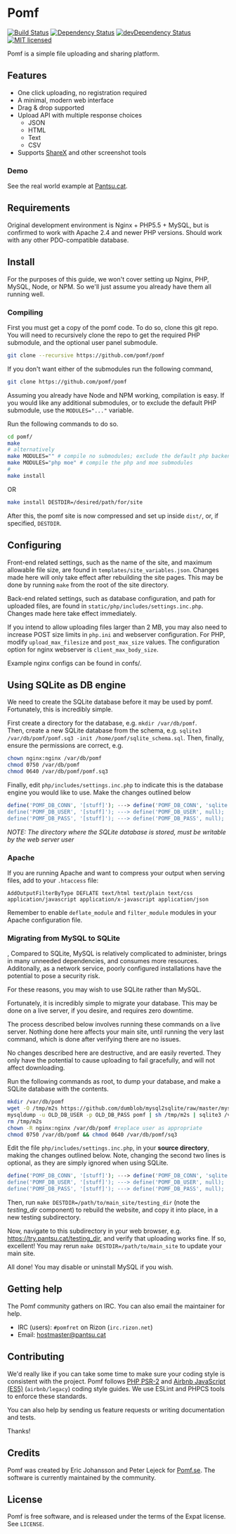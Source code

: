 # Pomf
[![Build
Status](https://travis-ci.org/pomf/pomf.svg?branch=master)](https://travis-ci.org/pomf/pomf)
[![Dependency
Status](https://david-dm.org/pomf/pomf.svg)](https://david-dm.org/pomf/pomf)
[![devDependency
Status](https://david-dm.org/pomf/pomf/dev-status.svg)](https://david-dm.org/pomf/pomf#info=devDependencies)
[![MIT
licensed](https://img.shields.io/badge/license-MIT-blue.svg)](https://raw.githubusercontent.com/pomf/pomf/master/LICENSE)

Pomf is a simple file uploading and sharing platform.

## Features

- One click uploading, no registration required
- A minimal, modern web interface
- Drag & drop supported
- Upload API with multiple response choices
  - JSON
  - HTML
  - Text
  - CSV
- Supports [ShareX](https://getsharex.com/) and other screenshot tools

### Demo

See the real world example at [Pantsu.cat](https://pantsu.cat/).

## Requirements

Original development environment is Nginx + PHP5.5 + MySQL, but is confirmed to
work with Apache 2.4 and newer PHP versions. Should work with any other
PDO-compatible database.

## Install

For the purposes of this guide, we won't cover setting up Nginx, PHP, MySQL,
Node, or NPM. So we'll just assume you already have them all running well.

### Compiling

First you must get a copy of the pomf code.  To do so, clone this git repo.
You will need to recursively clone the repo to get the required PHP submodule,
and the optional user panel submodule.
```bash
git clone --recursive https://github.com/pomf/pomf
```
If you don't want either of the submodules run the following command,
```bash
git clone https://github.com/pomf/pomf
```

Assuming you already have Node and NPM working, compilation is easy. If you would like any additional submodules, or to exclude the default PHP submodule, use the `MODULES="..."` variable.

Run the following commands to do so.
```bash
cd pomf/
make
# alternatively
make MODULES="" # compile no submodules; exclude the default php backend module
make MODULES="php moe" # compile the php and moe submodules
#
make install
```
OR
```bash
make install DESTDIR=/desired/path/for/site
```
After this, the pomf site is now compressed and set up inside `dist/`, or, if specified, `DESTDIR`.

## Configuring

Front-end related settings, such as the name of the site, and maximum allowable
file size, are found in `templates/site_variables.json`.  Changes made here will
only take effect after rebuilding the site pages.  This may be done by running
`make` from the root of the site directory.

Back-end related settings, such as database configuration, and path for uploaded files, are found in `static/php/includes/settings.inc.php`.  Changes made here take effect immediately.

If you intend to allow uploading files larger than 2 MB, you may also need to
increase POST size limits in `php.ini` and webserver configuration. For PHP,
modify `upload_max_filesize` and `post_max_size` values. The configuration
option for nginx webserver is `client_max_body_size`.

Example nginx configs can be found in confs/.

## Using SQLite as DB engine

We need to create the SQLite database before it may be used by pomf.
Fortunately, this is incredibly simple.  

First create a directory for the database, e.g. `mkdir /var/db/pomf`.  
Then, create a new SQLite database from the schema, e.g. `sqlite3 /var/db/pomf/pomf.sq3 -init /home/pomf/sqlite_schema.sql`.
Then, finally, ensure the permissions are correct, e.g.
```bash
chown nginx:nginx /var/db/pomf
chmod 0750 /var/db/pomf
chmod 0640 /var/db/pomf/pomf.sq3
```

Finally, edit `php/includes/settings.inc.php` to indicate this is the database engine you would like to use.  Make the changes outlined below
```php
define('POMF_DB_CONN', '[stuff]'); ---> define('POMF_DB_CONN', 'sqlite:/var/db/pomf/pomf.sq3');`
define('POMF_DB_USER', '[stuff]'); ---> define('POMF_DB_USER', null);
define('POMF_DB_PASS', '[stuff]'); ---> define('POMF_DB_PASS', null);
```

*NOTE: The directory where the SQLite database is stored, must be writable by the web server user*

### Apache

If you are running Apache and want to compress your output when serving files,
add to your `.htaccess` file:

    AddOutputFilterByType DEFLATE text/html text/plain text/css application/javascript application/x-javascript application/json

Remember to enable `deflate_module` and `filter_module` modules in your Apache
configuration file.

### Migrating from MySQL to SQLite
 ,
Compared to SQLite, MySQL is relatively complicated to administer, brings in many unneeded dependencies, and consumes more resources.  Additonally, as a network service, poorly configured installations have the potential
to pose a security risk.

For these reasons, you may wish to use SQLite rather than MySQL.

Fortunately, it is incredibly simple to migrate your database.  This may be done on a live server, if you desire, and requires zero downtime.

The process described below involves running these commands on a live server.  Nothing done here affects your main site, until running the very last command, which is done after verifying there are no issues.  

No changes described here are destructive, and are easily reverted.  They only have the potential to cause uploading to fail gracefully, and will not affect downloading.

Run the following commands as root, to dump your database, and make a SQLite database with the contents.  
```bash
mkdir /var/db/pomf
wget -O /tmp/m2s https://github.com/dumblob/mysql2sqlite/raw/master/mysql2sqlite.sh
mysqldump -u OLD_DB_USER -p OLD_DB_PASS pomf | sh /tmp/m2s | sqlite3 /var/db/pomf/sq3
rm /tmp/m2s
chown -R nginx:nginx /var/db/pomf #replace user as appropriate
chmod 0750 /var/db/pomf && chmod 0640 /var/db/pomf/sq3
```
Edit the file `php/includes/settings.inc.php`, in your **source directory**, making the changes outlined below.  Note, changing the second two lines is optional, as they are simply ignored when using SQLite.
```php
define('POMF_DB_CONN', '[stuff]'); ---> define('POMF_DB_CONN', 'sqlite:/var/db/pomf/pomf.sq3');`
define('POMF_DB_USER', '[stuff]'); ---> define('POMF_DB_USER', null);
define('POMF_DB_PASS', '[stuff]'); ---> define('POMF_DB_PASS', null);
```
Then, run `make DESTDIR=/path/to/main_site/testing_dir` (note the *testing_dir* component) to rebuild the website, and copy it into place, in a new testing subdirectory.

Now, navigate to this subdirectory in your web browser, e.g. https://try.pantsu.cat/testing_dir, and verify that uploading works fine.  If so, excellent!  You may rerun `make DESTDIR=/path/to/main_site` to update your main site.

All done! You may disable or uninstall MySQL if you wish.

## Getting help

The Pomf community gathers on IRC. You can also email the maintainer for help.

- IRC (users): `#pomfret` on Rizon (`irc.rizon.net`)
- Email: <hostmaster@pantsu.cat>

## Contributing

We'd really like if you can take some time to make sure your coding style is
consistent with the project. Pomf follows [PHP
PSR-2](http://www.php-fig.org/psr/psr-2/) and [Airbnb JavaScript
(ES5)](https://github.com/airbnb/javascript/tree/master/es5) (`airbnb/legacy`)
coding style guides. We use ESLint and PHPCS tools to enforce these standards.

You can also help by sending us feature requests or writing documentation and
tests.

Thanks!

## Credits

Pomf was created by Eric Johansson and Peter Lejeck for
[Pomf.se](http://pomf.se/). The software is currently maintained by the
community.

## License

Pomf is free software, and is released under the terms of the Expat license. See
`LICENSE`.
